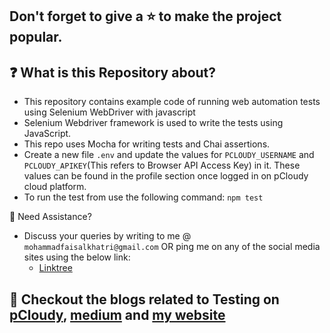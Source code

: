 ## Don't forget to give a :star: to make the project popular.

## :question: What is this Repository about?

- This repository contains example code of running web automation tests using Selenium WebDriver with javascript
- Selenium Webdriver framework is used to write the tests using JavaScript.
- This repo uses Mocha for writing tests and Chai assertions.
- Create a new file `.env` and update the values for `PCLOUDY_USERNAME` and `PCLOUDY_APIKEY`(This refers to Browser API Access Key) in it. These values can be found in the profile section once logged in on pCloudy cloud platform.
- To run the test from use the following command: `npm test`

🧬 Need Assistance?

- Discuss your queries by writing to me @ `mohammadfaisalkhatri@gmail.com`
  OR ping me on any of the social media sites using the below link:
  - [Linktree](https://linktr.ee/faisalkhatri)

## :thought_balloon: Checkout the blogs related to Testing on [pCloudy](https://www.pcloudy.com/blog/), [medium](https://medium.com/@iamfaisalkhatri) and [my website](https://mfaisalkhatri.github.io)
